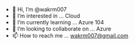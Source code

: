 - 👋 Hi, I’m @wakrm007
- 👀 I’m interested in ... Cloud
- 🌱 I’m currently learning ... Azure 104
- 💞️ I’m looking to collaborate on ... Azure
- 📫 How to reach me ... wakrm007@gmail.com

<!---
wakrm007/wakrm007 is a ✨ special ✨ repository because its `README.md` (this file) appears on your GitHub profile.
You can click the Preview link to take a look at your changes.
--->
